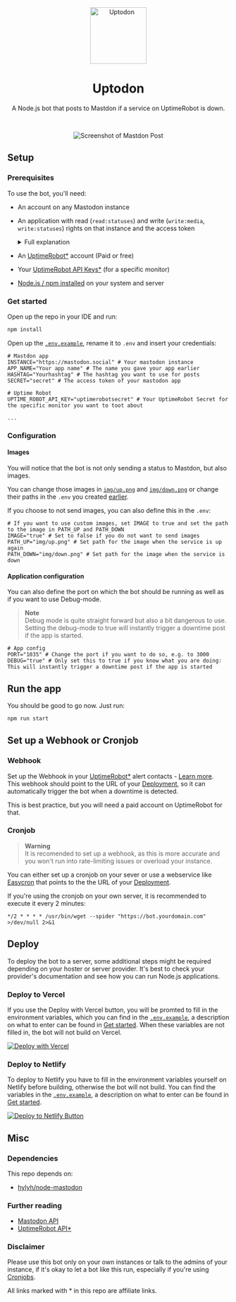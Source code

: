 <div align="center">
<img src="https://user-images.githubusercontent.com/4144601/220859980-3977252f-a091-485e-ab16-bea32bc66b58.svg" alt="Uptodon" width="128">

# Uptodon

A Node.js bot that posts to Mastdon if a service on UptimeRobot is down.

<br/>

![Screenshot of Mastdon Post](https://user-images.githubusercontent.com/4144601/220864964-7afcef23-950a-4f06-a15e-2fe4d3c30989.png)
</div>

## Setup 
### Prerequisites
To use the bot, you'll need:
* An account on any Mastodon instance

* An application with read (`read:statuses`) and write (`write:media`, `write:statuses`) rights on that instance and the access token
  <details><summary>Full explanation</summary>
  Go to your Mastdon Instance. Then go to Preferences -> Development -> New application -> Enter your application name and apply the following settings:<br />
  <img width="450" alt="Rights" src="https://user-images.githubusercontent.com/4144601/220865942-2530cea0-2911-4ddd-998b-f0da0cae307a.png"></details>
  
* An [UptimeRobot*](https://uptimerobot.com/?rid=b61ec8a31b3087) account (Paid or free)
* Your [UptimeRobot API Keys*](https://uptimerobot.com/api/?rid=b61ec8a31b3087) (for a specific monitor)
* [Node.js / npm installed](https://docs.npmjs.com/downloading-and-installing-node-js-and-npm) on your system and server

### Get started 
Open up the repo in your IDE and run:
````bash
npm install
````

Open up the [`.env.example`](https://github.com/JokeNetwork/mastodon-uptime-bot/blob/main/.env.example), rename it to `.env` and insert your credentials:
````.env
# Mastdon app
INSTANCE="https://mastodon.social" # Your mastodon instance
APP_NAME="Your app name" # The name you gave your app earlier 
HASHTAG="Yourhashtag" # The hashtag you want to use for posts
SECRET="secret" # The access token of your mastodon app

# Uptime Robot
UPTIME_ROBOT_API_KEY="uptimerobotsecret" # Your UptimeRobot Secret for the specific monitor you want to toot about

...
````

### Configuration

#### Images 
You will notice that the bot is not only sending a status to Mastdon, but also images. 

You can change those images in [`img/up.png`](https://github.com/JokeNetwork/mastodon-uptime-bot/blob/main/img/up.png) and [`img/down.png`](https://github.com/JokeNetwork/mastodon-uptime-bot/blob/main/img/down.png) or change their paths in the `.env` you created [earlier](#get-started). 

If you choose to not send images, you can also define this in the `.env`:
````.env
# If you want to use custom images, set IMAGE to true and set the path to the image in PATH_UP and PATH_DOWN
IMAGE="true" # Set to false if you do not want to send images
PATH_UP="img/up.png" # Set path for the image when the service is up again
PATH_DOWN="img/down.png" # Set path for the image when the service is down
````

#### Application configuration
You can also define the port on which the bot should be running as well as if you want to use Debug-mode.

> **Note** <br/>
> Debug mode is quite straight forward but also a bit dangerous to use. Setting the debug-mode to true will instantly trigger a downtime post if the app is started.

````.env
# App config
PORT="1035" # Change the port if you want to do so, e.g. to 3000
DEBUG="true" # Only set this to true if you know what you are doing: This will instantly trigger a downtime post if the app is started
````

## Run the app
You should be good to go now. Just run:
````bash
npm run start 
````

## Set up a Webhook or Cronjob
### Webhook
Set up the Webhook in your [UptimeRobot*](https://uptimerobot.com/?rid=b61ec8a31b3087) alert contacts - [Learn more](https://blog.uptimerobot.com/web-hook-alert-contacts-new-feature/).
<br />This webhook should point to the URL of your [Deployment](#deploy), so it can automatically trigger the bot when a downtime is detected. 

This is best practice, but you will need a paid account on UptimeRobot for that. 

### Cronjob
> **Warning** <br />
> It is recomended to set up a webhook, as this is more accurate and you won't run into rate-limiting issues or overload your instance.

You can either set up a cronjob on your sever or use a webservice like [Easycron](https://www.easycron.com) that points to the the URL of your [Deployment](#deploy).

If you're using the cronjob on your own server, it is recommended to execute it every 2 minutes:
````crontab
*/2 * * * * /usr/bin/wget --spider "https://bot.yourdomain.com" >/dev/null 2>&1
````

## Deploy
To deploy the bot to a server, some additional steps might be required depending on your hoster or server provider.
It's best to check your provider's documentation and see how you can run Node.js applications. 

### Deploy to Vercel
If you use the Deploy with Vercel button, you will be promted to fill in the environment variables, which you can find in the [`.env.example`](https://github.com/JokeNetwork/mastodon-uptime-bot/blob/main/.env.example), a description on what to enter can be found in [Get started](#get-started).
When these variables are not filled in, the bot will not build on Vercel.

[![Deploy with Vercel](https://vercel.com/button)](https://vercel.com/new/clone?repository-url=https%3A%2F%2Fgithub.com%2FJokeNetwork%2Fmastodon-uptime-bot&env=INSTANCE,APP_NAME,HASHTAG,SECRET,UPTIME_ROBOT_API_KEY,IMAGE,PATH_UP,PATH_DOWN,PORT,DEBUG&envDescription=API%20Keys%20and%20variables%20needed%20to%20deploy%20the%20bot.&envLink=https%3A%2F%2Fgithub.com%2FJokeNetwork%2Fmastodon-uptime-bot%2FREADME.md%23get-started&redirect-url=https%3A%2F%2Fgithub.com%2FJokeNetwork%2Fmastodon-uptime-bot)

### Deploy to Netlify
To deploy to Netlify you have to fill in the environment variables yourself on Netlify before building, otherwise the bot will not build. 
You can find the variables in the [`.env.example`](https://github.com/JokeNetwork/mastodon-uptime-bot/blob/main/.env.example), a description on what to enter can be found in [Get started](#get-started).

[![Deploy to Netlify Button](https://www.netlify.com/img/deploy/button.svg)](https://app.netlify.com/start/deploy?repository=https://github.com/jokenetwork/mastodon-uptime-bot)

## Misc
### Dependencies
This repo depends on:
* [hylyh/node-mastodon](https://github.com/hylyh/node-mastodon)

### Further reading
* [Mastodon API](https://docs.joinmastodon.org/api/)
* [UptimeRobot API*](https://uptimerobot.com/api/?rid=b61ec8a31b3087)

### Disclaimer
Please use this bot only on your own instances or talk to the admins of your instance, if it's okay to let a bot like this run, especially if you're using [Cronjobs](#cronjob).

All links marked with * in this repo are affiliate links.
